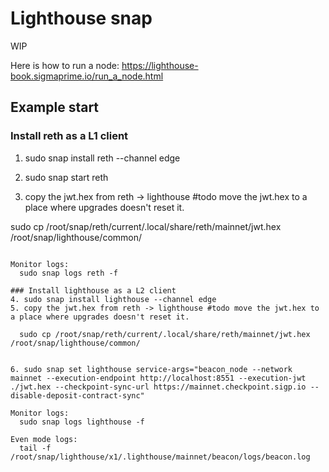 # Lighthouse snap

WIP

Here is how to run a node: https://lighthouse-book.sigmaprime.io/run_a_node.html

## Example start

### Install reth as a L1 client
1. sudo snap install reth --channel edge
2. sudo snap start reth

3. copy the jwt.hex from reth -> lighthouse #todo move the jwt.hex to a place where upgrades doesn't reset it.

  sudo cp /root/snap/reth/current/.local/share/reth/mainnet/jwt.hex /root/snap/lighthouse/common/


```

Monitor logs:
  sudo snap logs reth -f

### Install lighthouse as a L2 client
4. sudo snap install lighthouse --channel edge
5. copy the jwt.hex from reth -> lighthouse #todo move the jwt.hex to a place where upgrades doesn't reset it.

  sudo cp /root/snap/reth/current/.local/share/reth/mainnet/jwt.hex /root/snap/lighthouse/common/


6. sudo snap set lighthouse service-args="beacon_node --network mainnet --execution-endpoint http://localhost:8551 --execution-jwt ./jwt.hex --checkpoint-sync-url https://mainnet.checkpoint.sigp.io --disable-deposit-contract-sync"

Monitor logs:
  sudo snap logs lighthouse -f

Even mode logs:
  tail -f /root/snap/lighthouse/x1/.lighthouse/mainnet/beacon/logs/beacon.log

